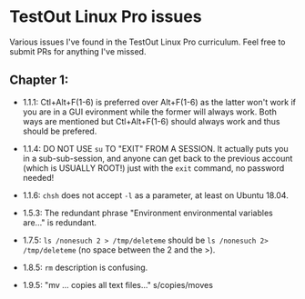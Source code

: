 # TestOut Linux Pro issues

Various issues I've found in the TestOut Linux Pro curriculum.  Feel free to submit PRs for anything I've missed.

## Chapter 1:

- 1.1.1: Ctl+Alt+F(1-6) is preferred over Alt+F(1-6) as the latter won't work if you are in a GUI evironment while the former will always work.  Both ways are mentioned but Ctl+Alt+F(1-6) should always work and thus should be prefered.

- 1.1.4: DO NOT USE `su` TO "EXIT" FROM A SESSION.  It actually puts you in a sub-sub-session, and anyone can get back to the previous account (which is USUALLY ROOT!) just with the `exit` command, no password needed!

- 1.1.6: `chsh` does not accept `-l` as a parameter, at least on Ubuntu 18.04.

- 1.5.3: The redundant phrase "Environment environmental variables are..." is redundant.

- 1.7.5: `ls /nonesuch 2 > /tmp/deleteme` should be `ls /nonesuch 2> /tmp/deleteme` (no space between the 2 and the >).

- 1.8.5: `rm` description is confusing.

- 1.9.5: "mv ... copies all text files..." s/copies/moves
